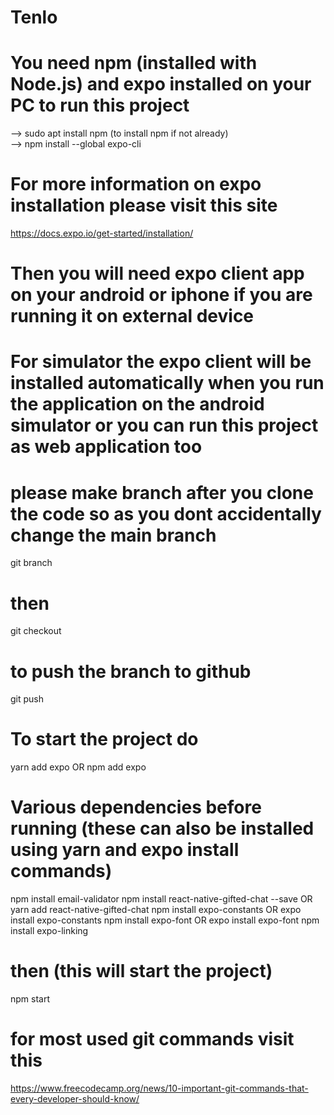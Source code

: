 # Tenlo

# You need npm (installed with Node.js) and expo installed on your PC to run this project
--> sudo apt install npm        (to install npm if not already)\
--> npm install --global expo-cli

# For more information on expo installation please visit this site
https://docs.expo.io/get-started/installation/

# Then you will need expo client app on your android or iphone if you are running it on external device
# For simulator the expo client will be installed automatically when you run the application on the android simulator or you can run this project as web application too 

# please make branch after you clone the code so as you dont accidentally change the main branch
git branch <branch-name>
  
# then
git checkout <your-branch-name>
  
# to push the branch to github
git push <remote> <branch>


# To start the project do
yarn add expo   OR   npm add expo

# Various dependencies before running (these can also be installed using yarn and expo install commands)
npm install email-validator
npm install react-native-gifted-chat --save     OR   yarn add react-native-gifted-chat
npm install expo-constants          OR      expo install expo-constants
npm install expo-font               OR      expo install expo-font
npm install expo-linking

# then (this will start the project)
npm start



# for most used git commands visit this
https://www.freecodecamp.org/news/10-important-git-commands-that-every-developer-should-know/
